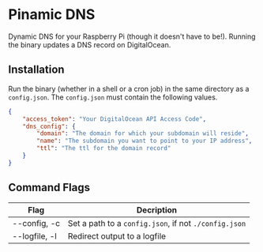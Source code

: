 # Pinamic DNS
Dynamic DNS for your Raspberry Pi (though it doesn't have to be!). Running the binary updates a DNS record on DigitalOcean.

## Installation
Run the binary (whether in a shell or a cron job) in the same directory as a `config.json`. The `config.json` must contain the following values.

```json
{
	"access_token": "Your DigitalOcean API Access Code",
	"dns_config": {
		"domain": "The domain for which your subdomain will reside",
		"name": "The subdomain you want to point to your IP address",
		"ttl": "The ttl for the domain record"
	}
}
```

## Command Flags

|Flag         |Decription                                                           |
|-------------|---------------------------------------------------------------------|
|--config, -c |Set a path to a `config.json`, if not `./config.json`                |
|--logfile, -l|Redirect output to a logfile                                         |
